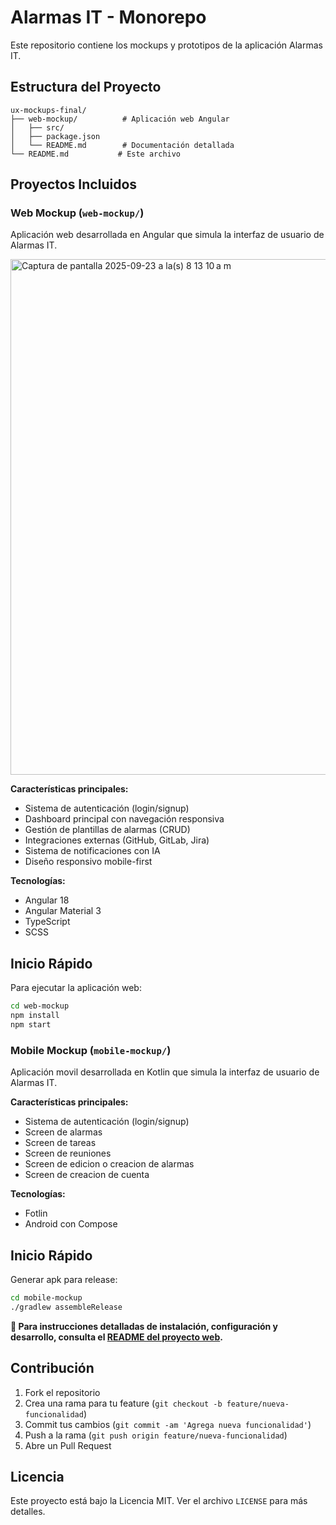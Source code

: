 # Alarmas IT - Monorepo

Este repositorio contiene los mockups y prototipos de la aplicación Alarmas IT.

## Estructura del Proyecto

```
ux-mockups-final/
├── web-mockup/          # Aplicación web Angular
│   ├── src/
│   ├── package.json
│   └── README.md        # Documentación detallada
└── README.md           # Este archivo
```

## Proyectos Incluidos

### Web Mockup (`web-mockup/`)
Aplicación web desarrollada en Angular que simula la interfaz de usuario de Alarmas IT.

<img width="1510" height="825" alt="Captura de pantalla 2025-09-23 a la(s) 8 13 10 a m" src="https://github.com/user-attachments/assets/7e7fa966-ffb1-4609-b1bb-378b9be8a7fb" />

**Características principales:**
- Sistema de autenticación (login/signup)
- Dashboard principal con navegación responsiva
- Gestión de plantillas de alarmas (CRUD)
- Integraciones externas (GitHub, GitLab, Jira)
- Sistema de notificaciones con IA
- Diseño responsivo mobile-first

**Tecnologías:**
- Angular 18
- Angular Material 3
- TypeScript
- SCSS

## Inicio Rápido

Para ejecutar la aplicación web:

```bash
cd web-mockup
npm install
npm start
```


### Mobile Mockup (`mobile-mockup/`)
Aplicación movil desarrollada en Kotlin que simula la interfaz de usuario de Alarmas IT.


**Características principales:**
- Sistema de autenticación (login/signup)
- Screen de alarmas
- Screen de tareas
- Screen de reuniones
- Screen de edicion o creacion de alarmas
- Screen de creacion de cuenta

**Tecnologías:**
- Fotlin
- Android con Compose

## Inicio Rápido

Generar apk para release:

```bash
cd mobile-mockup
./gradlew assembleRelease
```

**📖 Para instrucciones detalladas de instalación, configuración y desarrollo, consulta el [README del proyecto web](web-mockup/README.md).**

## Contribución

1. Fork el repositorio
2. Crea una rama para tu feature (`git checkout -b feature/nueva-funcionalidad`)
3. Commit tus cambios (`git commit -am 'Agrega nueva funcionalidad'`)
4. Push a la rama (`git push origin feature/nueva-funcionalidad`)
5. Abre un Pull Request

## Licencia

Este proyecto está bajo la Licencia MIT. Ver el archivo `LICENSE` para más detalles.
